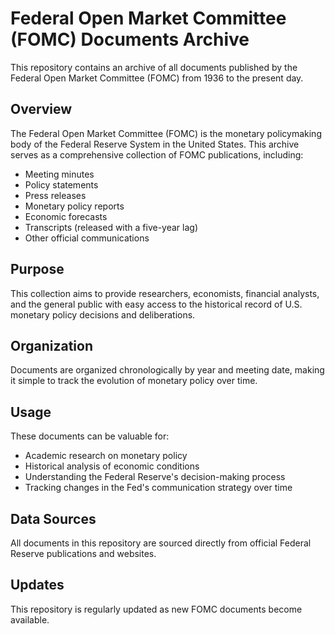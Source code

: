 # Federal Open Market Committee (FOMC) Documents Archive

This repository contains an archive of all documents published by the Federal Open Market Committee (FOMC) from 1936 to the present day.

## Overview

The Federal Open Market Committee (FOMC) is the monetary policymaking body of the Federal Reserve System in the United States. This archive serves as a comprehensive collection of FOMC publications, including:

- Meeting minutes
- Policy statements
- Press releases
- Monetary policy reports
- Economic forecasts
- Transcripts (released with a five-year lag)
- Other official communications

## Purpose

This collection aims to provide researchers, economists, financial analysts, and the general public with easy access to the historical record of U.S. monetary policy decisions and deliberations.

## Organization

Documents are organized chronologically by year and meeting date, making it simple to track the evolution of monetary policy over time.

## Usage

These documents can be valuable for:
- Academic research on monetary policy
- Historical analysis of economic conditions
- Understanding the Federal Reserve's decision-making process
- Tracking changes in the Fed's communication strategy over time

## Data Sources

All documents in this repository are sourced directly from official Federal Reserve publications and websites.

## Updates

This repository is regularly updated as new FOMC documents become available.
